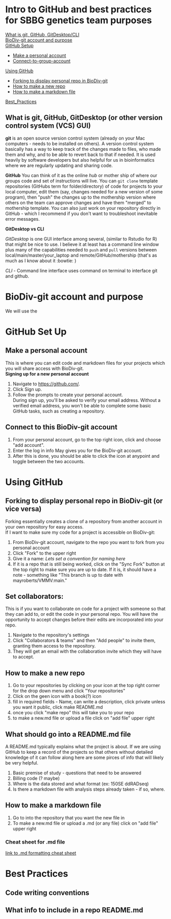 # Intro to GitHub and best practices for SBBG genetics team purposes
[What is git, GitHub, GitDesktop/CLI](#what-is-git-github-gitdesktop-or-other-version-control-system-vcs-gui)  
[BioDiv-git account and purpose](#biodiv-git-account-and-purpose)  
[GitHub Setup](#github-set-up)  
- [Make a personal account](#Make-a-personal-account)  
- [Connect-to-group-account](Connect-to-this-BioDiv-git-account)
  
[Using GitHub](#using-github)  
- [Forking to display personal repo in BioDiv-git](#forking-to-display-personal-repo-in-biodiv-git-or-vice-versa)  
- [How to make a new repo](#how-to-make-a-new-repo)  
- [How to make a markdown file](#how-to-make-a-markdown-file)

[Best_Practices](#best-practices)


## What is git, GitHub, GitDesktop (or other version control system (VCS) GUI)

**git** is an open source version control system (already on your Mac computers - needs to be installed on others). A version control system basically has a way to keep track of the changes made to files, who made them and why, and to be able to revert back to that if needed. It is used heavily by software developers but also helpful for us in bioinformatics where we are regularly updating and sharing code. 

**GitHub** You can think of it as the online *hub* or mother ship of where our groups code and set of instructions will live. You can `git clone` template repositories (GitHubs term for folder/directory) of code for projects to your local computer, edit them (say, changes needed for a new version of some program), then "push" the changes up to the mothership version where others on the team can approve changes and have them "merged" to mothership template. You can also just work on your repository directly in GitHub - which I recommend if you don't want to troubleshoot inevitable error messages.

**GitDesktop vs CLI**

*GitDesktop* is one GUI interface among several, (similar to Rstudio for R) that might be nice to use. I believe it at least has a command line window plus many of the capabilities needed to `push` and `pull` versions between local/main/master/your_laptop and remote/GitHub/mothership (that's as much as I know about it :bowtie: )  

*CLI* - Command line interface uses command on terminal to interface git and github. 

# BioDiv-git account and purpose
We will use the 

# GitHub Set Up 
## Make a personal account 
This is where you can edit code and markdown files for your projects which you will share access with BioDiv-git.   
**Signing up for a new personal account**   
1) Navigate to https://github.com/.  
2) Click Sign up.  
3) Follow the prompts to create your personal account.  
During sign up, you'll be asked to verify your email address. Without a verified email address, you won't be able to complete some basic GitHub tasks, such as creating a repository.  

## Connect to this BioDiv-git account  
1) From your personal account, go to the top right icon, click and choose "add account".  
2) Enter the log in info May gives you for the BioDiv-git account.  
3) After this is done, you should be able to click the icon at anypoint and toggle between the two accounts.

# Using GitHub  
## Forking to display personal repo in BioDiv-git (or vice versa)
Forking essentially creates a clone of a repository from another account in your own repository for easy access.  
If I want to make sure my code for a project is accessible on BioDiv-git:  
1) From BioDiv-git account, navigate to the repo you want to fork from you personal account  
2) Click "Fork" to the upper right  
3) Give it a name: *Lets set a convention for naming here*  
4) If it is a repo that is still being worked, click on the "Sync Fork" button at the top right to make sure you are up to date. If it is, it should have a note - something like "This branch is up to date with mayroberts/VMMV:main."

## Set collaborators:
This is if you want to collaborate on code for a project with someone so that they can add to, or edit the code in your personal repo. You will have the opportunity to accept changes before their edits are incorporated into your repo.  
1) Navigate to the repository's settings  
2) Click "Collaborators & teams" and then "Add people" to invite them, granting them access to the repository.  
3) They will get an email with the collaboration invite which they will have to accept.

## How to make a new repo
1) Go to your repositories by clicking on your icon at the top right corner for the drop down menu and click "Your repositories"
2) Click on the geen icon with a book(?) icon
3) fill in required fields - Name, can write a description, click private unless you want it public, click make README.md  
4) once you click "make repo" this will take you to your repo
5) to make a new.md file or upload a file click on "add file" upper right

## What should go into a README.md file
A README.md typically explains what the project is about. If we are using GitHub to keep a record of the projects so that others without detailed knowledge of it can follow along here are some pirces of info that will likely be very helpful.  
1) Basic premise of study - questions that need to be answered  
2) Billing code (? maybe)
3) Where is the data stored and what format (ex: 150SE ddRADseq)  
4) Is there a markdown file with analysis steps already taken - if so, where.  

## How to make a markdown file
1) Go to into the repository that you want the new file in  
2) To make a new.md file or upload a .md (or any file) click on "add file" upper right  
### Cheat sheet for .md file

[link to .md formatting cheat sheet](https://github.com/SBBotanicGarden-BiodiversityTeam/Intro_to_BioDiv_GitHub/blob/9286b03a988e7e9c387a1127deb8b9bbe0cac65b/Markdown_formatting_cheatsheet.md)

##

# Best Practices
## Code writing conventions
## What info to include in a repo README.md

